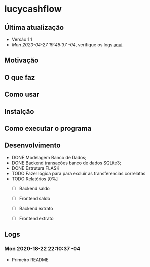 # lucycashflow

## Última atualização

- Versão 1.1
- *Mon 2020-04-27 19:48:37 -04*, verifique os logs <a href="#logss">aqui</a>.

## Motivação

## O que faz

## Como usar

## Instalção

## Como executar o programa


## Desenvolvimento

- DONE Modelagem Banco de Dados;
- DONE Backend transações banco de dados SQLite3;
- DONE Estrutura FLASK
- TODO Fazer lógica para para excluir as transferencias correlatas
- TODO Relatórios [0%]
  - [ ] Backend saldo
  - [ ] Frontend saldo
  - [ ] Backend extrato
  - [ ] Frontend extrato
  

## Logs 
<a name="logss"></a> 


### Mon 2020-18-22 22:10:37 -04
- Primeiro README
